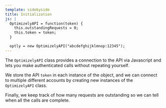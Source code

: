 ```yaml
---
template: sidebyside
title: Initialization
js: |
  OptimizelyAPI = function(token) {
    this.outstandingRequests = 0;
    this.token = token;
  }

  optly = new OptimizelyAPI("abcdefghijklmnop:12345");
---
```


The `OptimizelyAPI` class provides a connection to the API via Javascript and lets you make authenticated calls without repeating yourself.

We store the API `token` in each instance of the object, and we can connect to multiple different accounts by creating new instances of the `OptimizelyAPI` class.

Finally, we keep track of how many requests are outstanding so we can tell when all the calls are complete.
